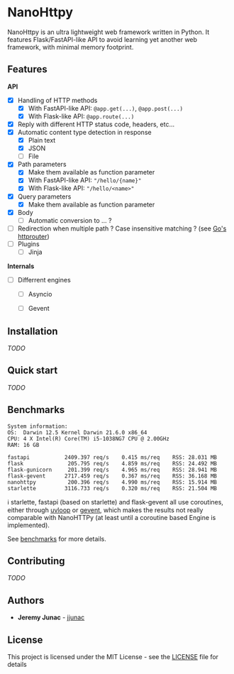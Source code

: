# NanoHttpy

NanoHttpy is an ultra lightweight web framework written in Python. It features Flask/FastAPI-like API to avoid learning
yet another web framework, with minimal memory footprint.


## Features

**API**
 - [X] Handling of HTTP methods
   - [X] With FastAPI-like API: `@app.get(...)`, `@app.post(...)`
   - [X] With Flask-like API: `@app.route(...)`
 - [X] Reply with different HTTP status code, headers, etc... 
 - [X] Automatic content type detection in response
   - [X] Plain text
   - [X] JSON
   - [ ] File
 - [X] Path parameters
   - [X] Make them available as function parameter
   - [X] With FastAPI-like API: `"/hello/{name}"`
   - [X] With Flask-like API: `"/hello/<name>"`
 - [X] Query parameters
   - [X] Make them available as function parameter
 - [X] Body
   - [ ] Automatic conversion to ... ?
 - [ ] Redirection when multiple path ? Case insensitive matching ? (see [Go's httprouter](https://github.com/julienschmidt/httprouter))
 - [ ] Plugins
   - [ ] Jinja

**Internals**
 - [ ] Differrent engines
   - [ ] Asyncio
   - [ ] Gevent


## Installation

_TODO_


## Quick start

_TODO_


## Benchmarks

```
System information:
OS:  Darwin 12.5 Kernel Darwin 21.6.0 x86_64
CPU: 4 X Intel(R) Core(TM) i5-1038NG7 CPU @ 2.00GHz
RAM: 16 GB

fastapi           2409.397 req/s    0.415 ms/req    RSS: 28.031 MB
flask              205.795 req/s    4.859 ms/req    RSS: 24.492 MB
flask-gunicorn     201.399 req/s    4.965 ms/req    RSS: 28.941 MB
flask-gevent      2717.459 req/s    0.367 ms/req    RSS: 36.168 MB
nanohttpy          200.396 req/s    4.990 ms/req    RSS: 15.914 MB
starlette         3116.733 req/s    0.320 ms/req    RSS: 21.504 MB
```

:information_source: starlette, fastapi (based on starlette) and flask-gevent all use coroutines, either through
[uvloop](https://github.com/MagicStack/uvloop) or [gevent](http://www.gevent.org/), which makes the results not really
comparable with NanoHTTPy (at least until a coroutine based Engine is implemented).

See [benchmarks](benchmarks) for more details.


## Contributing

_TODO_

## Authors

 * **Jeremy Junac** - [jjunac](https://github.com/jjunac)

## License

This project is licensed under the MIT License - see the [LICENSE](LICENSE) file for details


